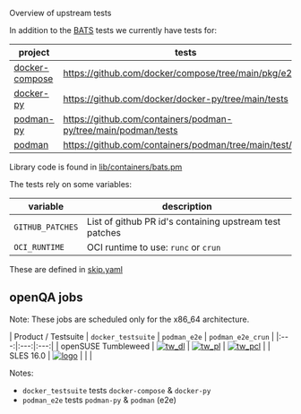 
Overview of upstream tests

In addition to the [BATS](bats/) tests we currently have tests for:

| project | tests |
| --- | --- |
| [docker-compose](docker_compose.pm) | https://github.com/docker/compose/tree/main/pkg/e2e |
| [docker-py](python_runtime.pm) | https://github.com/docker/docker-py/tree/main/tests |
| [podman-py](python_runtime.pm) | https://github.com/containers/podman-py/tree/main/podman/tests |
| [podman](podman_e2e.pm) | https://github.com/containers/podman/tree/main/test/e2e |

Library code is found in [lib/containers/bats.pm](../../../lib/containers/bats.pm)

The tests rely on some variables:

| variable | description |
| --- | --- |
| `GITHUB_PATCHES` | List of github PR id's containing upstream test patches |
| `OCI_RUNTIME` | OCI runtime to use: `runc` or `crun` |

These are defined in [skip.yaml](../../data/containers/bats/skip.yaml)

## openQA jobs

Note: These jobs are scheduled only for the x86_64 architecture.

| Product / Testsuite | `docker_testsuite` | `podman_e2e` | `podman_e2e_crun` |
|:---:|:---:|:---:|
| openSUSE Tumbleweed | [![tw_dl]][tw_d] | [![tw_pl]][tw_p] | [![tw_pcl]][tw_pc] |
| SLES 16.0           | [![logo]][s16_d] | | |

Notes:
- `docker_testsuite` tests `docker-compose` & `docker-py`
- `podman_e2e` tests `podman-py` & `podman` (e2e)

[logo]: bats/logo.svg

[tw_dl]: https://openqa.opensuse.org/tests/latest/badge?distri=opensuse&flavor=DVD&version=Tumbleweed&arch=x86_64&test=container_host_docker_testsuite
[tw_d]: https://openqa.opensuse.org/tests/latest?distri=opensuse&flavor=DVD&version=Tumbleweed&arch=x86_64&test=container_host_docker_testsuite

[tw_pl]: https://openqa.opensuse.org/tests/latest/badge?distri=opensuse&flavor=DVD&version=Tumbleweed&arch=x86_64&test=container_host_podman_e2e
[tw_p]: https://openqa.opensuse.org/tests/latest?distri=opensuse&flavor=DVD&version=Tumbleweed&arch=x86_64&test=container_host_podman_e2e

[tw_pcl]: https://openqa.opensuse.org/tests/latest/badge?distri=opensuse&flavor=DVD&version=Tumbleweed&arch=x86_64&test=container_host_podman_e2e_crun
[tw_pc]: https://openqa.opensuse.org/tests/latest?distri=opensuse&flavor=DVD&version=Tumbleweed&arch=x86_64&test=container_host_podman_e2e_crun

[s16_d]: https://openqa.suse.de/tests/latest?distri=sle&flavor=Online&version=16.0&arch=x86_64&test=docker_testsuite
